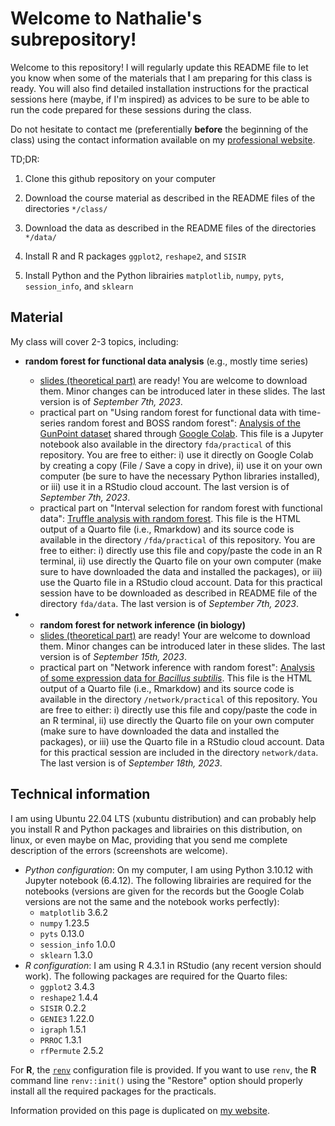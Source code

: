 # Welcome to Nathalie's subrepository!

Welcome to this repository! I will regularly update this README file to let you
know when some of the materials that I am preparing for this class is ready. 
You will also find detailed installation instructions for the practical sessions
here (maybe, if I'm inspired) as advices to be sure to be able to run the code 
prepared for these sessions during the class.

Do not hesitate to contact me (preferentially **before** the beginning of the
class) using the contact information available on my 
[professional website](http://www.nathalievialaneix.eu/).

TD;DR:

1. Clone this github repository on your computer

2. Download the course material as described in the README files of the directories `*/class/`

3. Download the data as described in the README files of the directories `*/data/`

4. Install R and R packages `ggplot2`, `reshape2`, and `SISIR`

5. Install Python and the Python librairies `matplotlib`, `numpy`, `pyts`, `session_info`, and `sklearn`

## Material

My class will cover 2-3 topics, including:

* **random forest for functional data analysis** (e.g., mostly time series)
  * [slides (theoretical part)](http://www.nathalievialaneix.eu/doc/pdf/2023-10-09_vialaneix_ECASSFdS2023-FDA.pdf) 
  are ready! You are welcome to download them. Minor changes can be introduced 
  later in these slides. The last version is of *September 7th, 2023*.
  * practical part on "Using random forest for functional data with time-series 
  random forest and BOSS random forest": 
  [Analysis of the GunPoint dataset](https://colab.research.google.com/drive/1PXkbIhrC0YkJ2UoWJe2edWsm6NoGHJhs?usp=sharing) 
  shared through [Google Colab](https://colab.research.google.com). This file is
  a Jupyter notebook also available in the directory `fda/practical` of this 
  repository. You are free to either: i) use it directly on Google Colab by 
  creating a copy (File / Save a copy in drive), ii) use it on your own computer
  (be sure to have the necessary Python libraries installed), or iii) use it in 
  a RStudio cloud account. The last version is of *September 7th, 2023*.
  * practical part on "Interval selection for random forest with functional 
  data": <a href="/doc/html/truffle_analysis.html">Truffle analysis with random 
  forest</a>. This file is the HTML output of a Quarto file (i.e., Rmarkdow) and
  its source code is available in the directory `/fda/practical` of this 
  repository. You are free to either: i) directly use this file and copy/paste 
  the code in an R terminal, ii) use directly the Quarto file on your own 
  computer (make sure to have downloaded the data and installed the packages), 
  or iii) use the Quarto file in a RStudio cloud account. Data for this 
  practical session have to be downloaded as described in README file of the 
  directory `fda/data`. The last version is of *September 7th, 2023*.
  
* * **random forest for network inference (in biology)**
  * [slides (theoretical part)](http://www.nathalievialaneix.eu/doc/pdf/2023-10-09_vialaneix_ECASSFdS2023-network.pdf)
  are ready! Your are welcome to download them. Minor changes can be introduced
  later in these slides. The last version is of *September 15th, 2023*.
  * practical part on "Network inference with random forest":
  <a href="/doc/html/subtilnet_analysis.html">Analysis of some expression data
  for *Bacillus subtilis*</a>. This file is the HTML output of a Quarto file 
  (i.e., Rmarkdow) and its source code is available in the directory 
  `/network/practical` of this repository. You are free to either: i) directly 
  use this file and copy/paste the code in an R terminal, ii) use directly the 
  Quarto file on your own computer (make sure to have downloaded the data and 
  installed the packages), or iii) use the Quarto file in a RStudio cloud 
  account. Data for this practical session are included in the directory 
  `network/data`. The last version is of *September 18th, 2023*.
  
## Technical information

I am using Ubuntu 22.04 LTS (xubuntu distribution) and can probably help you
install R and Python packages and librairies on this distribution, on linux, or
even maybe on Mac, providing that you send me complete description of the errors
(screenshots are welcome).

- *Python configuration*: On my computer, I am using Python 3.10.12 with Jupyter
notebook (6.4.12). The following librairies are required for the notebooks 
(versions are given for the records but the Google Colab versions are not the 
same and the notebook works perfectly):
  - `matplotlib`          3.6.2
  - `numpy`               1.23.5
  - `pyts`                0.13.0
  - `session_info`        1.0.0
  - `sklearn`             1.3.0
- *R configuration*: I am using R 4.3.1 in RStudio (any recent version should 
work). The following packages are required for the Quarto files:
  - `ggplot2`             3.4.3
  - `reshape2`            1.4.4
  - `SISIR`               0.2.2
  - `GENIE3`              1.22.0
  - `igraph`              1.5.1
  - `PRROC`               1.3.1
  - `rfPermute`           2.5.2
  
For **R**, the [`renv`](https://rstudio.github.io/renv/articles/renv.html) 
configuration file is provided. If you want to use `renv`, the **R** command 
line `renv::init()` using the "Restore" option should properly install all the 
required packages for the practicals.

  
Information provided on this page is duplicated on 
[my website](http://www.nathalievialaneix.eu/teaching/ecas_sfds_rf.html).
  
